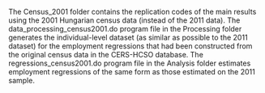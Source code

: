 The Census_2001 folder contains the replication codes of the main results using the 2001 Hungarian census data (instead of the 2011 data). The data_processing_census2001.do program file in the Processing folder generates the individual-level dataset (as similar as possible to the 2011 dataset) for the employment regressions that had been constructed from the original census data in the CERS-HCSO database. The regressions_census2001.do program file in the Analysis folder estimates employment regressions of the same form as those estimated on the 2011 sample.
